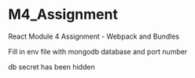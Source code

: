 # M4_Assignment
React Module 4 Assignment - Webpack and Bundles

Fill in env file with mongodb database and port number

db secret has been hidden 
